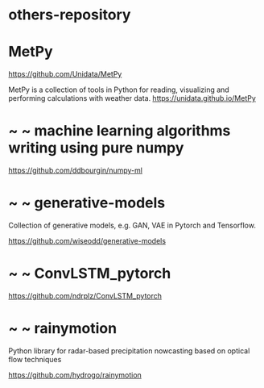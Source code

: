 # others-repository


# MetPy 
https://github.com/Unidata/MetPy 

MetPy is a collection of tools in Python for reading, visualizing and performing calculations with weather data. https://unidata.github.io/MetPy



# ~ ~ machine learning algorithms writing using pure numpy

https://github.com/ddbourgin/numpy-ml



# ~ ~ generative-models

Collection of generative models, e.g. GAN, VAE in Pytorch and Tensorflow.

https://github.com/wiseodd/generative-models


# ~ ~ ConvLSTM_pytorch

https://github.com/ndrplz/ConvLSTM_pytorch



# ~ ~ rainymotion

Python library for radar-based precipitation nowcasting based on optical flow techniques

https://github.com/hydrogo/rainymotion


